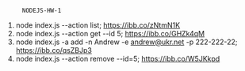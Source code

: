          NODEJS-HW-1

1. node index.js --action list;
   https://ibb.co/zNtmN1K
2. node index.js --action get --id 5;
   https://ibb.co/GHZk4qM
3. node index.js -a add -n Andrew -e andrew@ukr.net -p 222-222-22;
   https://ibb.co/qsZBJp3
4. node index.js --action remove --id=5;
   https://ibb.co/W5JKkpd
